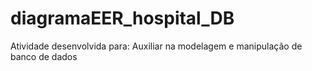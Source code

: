 # diagramaEER_hospital_DB
Atividade desenvolvida para:  Auxiliar na modelagem e manipulação de banco de dados

